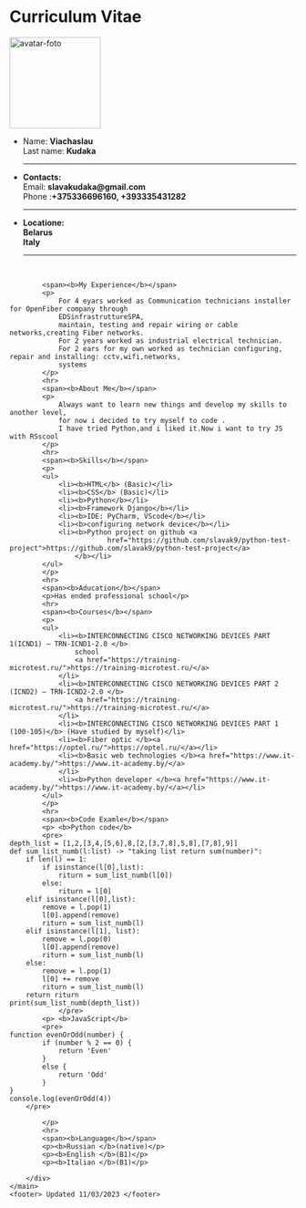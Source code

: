 <!DOCTYPE html>
<html lang="en">

<head>
    <meta charset="UTF-8">
    <title>Markdown-cv</title>
    <link rel="stylesheet" href="style.css">
</head>

<body>
    <h1>Curriculum Vitae</h1>
    <main>
        <div class="div_1">
            <img src="foto_k.jpg" alt="avatar-foto" width='160' heigth='200'>
            <ul class="ul_1">
                <li class="size li_1">
                    Name: <b>Viachaslau</b><br>
                    Last name: <b>Kudaka</b><br>
                </li>
                <hr>
                <li><b class="size">Contacts:</b><br>
                    Email: <b>slavakudaka@gmail.com</b><br>
                    Phone :<b>+375336696160, +393335431282</b><br>
                </li>
                <hr>
                <li><b class="size">Locatione:</b><br>
                    <b>Belarus</b><br>
                    <b>Italy</b><br>
                </li>
                <hr>
            </ul>
        </div>
        <br>
        <div>

            <span><b>My Experience</b></span>
            <p>
                For 4 eyars worked as Communication technicians installer for OpenFiber company through
                EDSinfrastruttureSPA,
                maintain, testing and repair wiring or cable networks,creating Fiber networks.
                For 2 years worked as industrial electrical technician.
                For 2 ears for my own worked as technician configuring, repair and installing: cctv,wifi,networks,
                systems
            </p>
            <hr>
            <span><b>About Me</b></span>
            <p>
                Always want to learn new things and develop my skills to another level,
                for now i decided to try myself to code .
                I have tried Python,and i liked it.Now i want to try JS with RSscool
            </p>
            <hr>
            <span><b>Skills</b></span>
            <p>
            <ul>
                <li><b>HTML</b> (Basic)</li>
                <li><b>CSS</b> (Basic)</li>
                <li><b>Python</b></li>
                <li><b>Framework Django</b></li>
                <li><b>IDE: PyCharm, VScode</b></li>
                <li><b>configuring network device</b></li>
                <li><b>Python project on github <a
                            href="https://github.com/slavak9/python-test-project">https://github.com/slavak9/python-test-project</a>
                    </b></li>
            </ul>
            </p>
            <hr>
            <span><b>Aducation</b></span>
            <p>Has ended professional school</p>
            <hr>
            <span><b>Courses</b></span>
            <p>
            <ul>
                <li><b>INTERCONNECTING CISCO NETWORKING DEVICES PART 1(ICND1) – TRN-ICND1-2.0 </b>
                    school
                    <a href="https://training-microtest.ru/">https://training-microtest.ru/</a>
                </li>
                <li><b>INTERCONNECTING CISCO NETWORKING DEVICES PART 2 (ICND2) – TRN-ICND2-2.0 </b>
                    <a href="https://training-microtest.ru/">https://training-microtest.ru/</a>
                </li>
                <li><b>INTERCONNECTING CISCO NETWORKING DEVICES PART 1 (100-105)</b> (Have studied by myself)</li>
                <li><b>Fiber optic </b><a href="https://optel.ru/">https://optel.ru/</a></li>
                <li><b>Basic web technologies </b><a href="https://www.it-academy.by/">https://www.it-academy.by/</a>
                </li>
                <li><b>Python developer </b><a href="https://www.it-academy.by/">https://www.it-academy.by/</a></li>
            </ul>
            </p>
            <hr>
            <span><b>Code Examle</b></span>
            <p> <b>Python code</b>
            <pre>
    depth_list = [1,2,[3,4,[5,6],8,[2,[3,7,8],5,8],[7,8],9]]
    def sum_list_numb(l:list) -> "taking list return sum(number)":
        if len(l) == 1:
            if isinstance(l[0],list):
                riturn = sum_list_numb(l[0])
            else:
                riturn = l[0]
        elif isinstance(l[0],list):
            remove = l.pop(1)
            l[0].append(remove)
            riturn = sum_list_numb(l)
        elif isinstance(l[1], list):
            remove = l.pop(0)
            l[0].append(remove)
            riturn = sum_list_numb(l)
        else:
            remove = l.pop(1)
            l[0] += remove
            riturn = sum_list_numb(l)
        return riturn
    print(sum_list_numb(depth_list))
                </pre>
            <p> <b>JavaScript</b>
            <pre>
	function evenOrOdd(number) {
    		if (number % 2 == 0) {
        		return 'Even'
    		}
    		else {
        		return 'Odd'
    		}
	}
	console.log(evenOrOdd(4))
		</pre>

            </p>
            <hr>
            <span><b>Language</b></span>
            <p><b>Russian </b>(native)</p>
            <p><b>English </b>(B1)</p>
            <p><b>Italian </b>(B1)</p>

        </div>
    </main>
    <footer> Updated 11/03/2023 </footer>


</body>

</html>